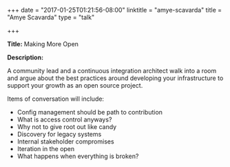+++
date = "2017-01-25T01:21:56-08:00"
linktitle = "amye-scavarda"
title = "Amye Scavarda"
type = "talk"

+++

<div class="span-15  ">
  <div class="span-15  last ">
    <p><strong>Title:</strong> Making More Open</p>
    <p><strong>Description:</strong></p>
    <p>
      A community lead and a continuous integration architect walk into a room and argue about the best practices around developing your infrastructure to support your growth as an open source project.

Items of conversation will include:
* Config management should be path to contribution
* What is access control anyways?
* Why not to give root out like candy
* Discovery for legacy systems
* Internal stakeholder compromises
* Iteration in the open
* What happens when everything is broken?
    </p>
  </div>
</div>
